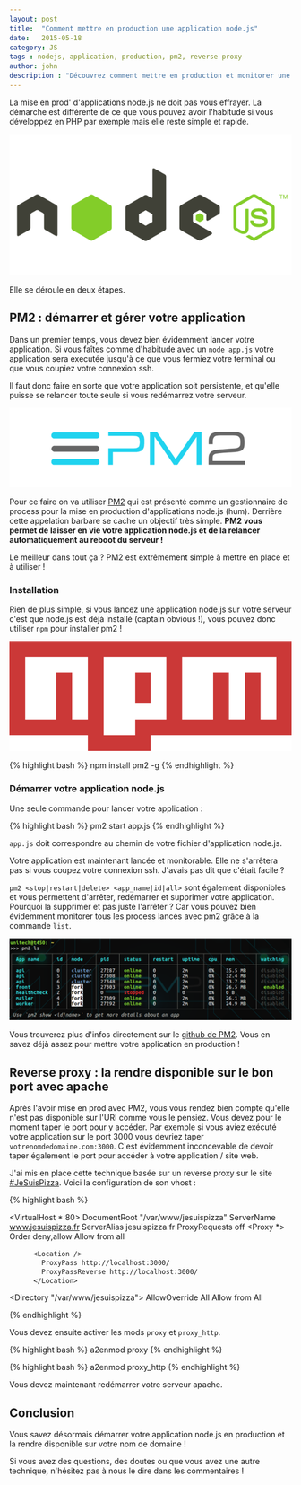 ```yaml
---
layout: post
title:  "Comment mettre en production une application node.js"
date:   2015-05-18
category: JS
tags : nodejs, application, production, pm2, reverse proxy
author: john
description : "Découvrez comment mettre en production et monitorer une application node.js très facilement !"
---
```


La mise en prod' d'applications node.js ne doit pas vous effrayer. La démarche est différente de ce que vous pouvez avoir l'habitude si vous développez en PHP par exemple mais elle reste simple et rapide.

![nodejs](/src/articles/pm2/nodejs.png)

Elle se déroule en deux étapes.

## PM2 : démarrer et gérer votre application

Dans un premier temps, vous devez bien évidemment lancer votre application. Si vous faîtes comme d'habitude avec un `node app.js` votre application sera executée jusqu'à ce que vous fermiez votre terminal ou que vous coupiez votre connexion ssh.

Il faut donc faire en sorte que votre application soit persistente, et qu'elle puisse se relancer toute seule si vous redémarrez votre serveur.

![nodejs](/src/articles/pm2/pm2.png)

Pour ce faire on va utiliser [PM2](https://github.com/Unitech/pm2) qui est présenté comme un gestionnaire de process pour la mise en production d'applications node.js (hum). Derrière cette appelation barbare se cache un objectif très simple. **PM2 vous permet de laisser en vie votre application node.js et de la relancer automatiquement au reboot du serveur !**

Le meilleur dans tout ça ? PM2 est extrêmement simple à mettre en place et à utiliser !

### Installation

Rien de plus simple, si vous lancez une application node.js sur votre serveur c'est que node.js est déjà installé (captain obvious !), vous pouvez donc utiliser `npm` pour installer pm2 !

![npm](/src/articles/pm2/npm.png)

{% highlight bash %}
npm install pm2 -g
{% endhighlight %}

### Démarrer votre application node.js

Une seule commande pour lancer votre application :

{% highlight bash %}
pm2 start app.js
{% endhighlight %}

`app.js` doit correspondre au chemin de votre fichier d'application node.js.

Votre application est maintenant lancée et monitorable. Elle ne s'arrêtera pas si vous coupez votre connexion ssh. J'avais pas dit que c'était facile ?

`pm2 <stop|restart|delete> <app_name|id|all>` sont également disponibles et vous permettent d'arrêter, redémarrer et supprimer votre application. Pourquoi la supprimer et pas juste l'arrêter ? Car vous pouvez bien évidemment monitorer tous les process lancés avec pm2 grâce à la commande `list`.

![pm2 list all nodejs process production](https://github.com/unitech/pm2/raw/master/pres/pm2-list.png)

Vous trouverez plus d'infos directement sur le [github de PM2](https://github.com/Unitech/pm2). Vous en savez déjà assez pour mettre votre application en production !

## Reverse proxy : la rendre disponible sur le bon port avec apache

Après l'avoir mise en prod avec PM2, vous vous rendez bien compte qu'elle n'est pas disponible sur l'URI comme vous le pensiez. Vous devez pour le moment taper le port pour y accéder. Par exemple si vous aviez exécuté votre application sur le port 3000 vous devriez taper `votrenomdedomaine.com:3000`. C'est évidemment inconcevable de devoir taper également le port pour accéder à votre application / site web.

J'ai mis en place cette technique basée sur un reverse proxy sur le site [#JeSuisPizza](http://jesuispizza.fr). Voici la configuration de son vhost :

{% highlight bash %}

<VirtualHost *:80>
          DocumentRoot "/var/www/jesuispizza"
          ServerName www.jesuispizza.fr
          ServerAlias jesuispizza.fr
          ProxyRequests off
          <Proxy *>
            Order deny,allow
            Allow from all
          </Proxy>

          <Location />
            ProxyPass http://localhost:3000/
            ProxyPassReverse http://localhost:3000/
          </Location>
  <Directory "/var/www/jesuispizza">
       AllowOverride All
       Allow from All
  </Directory>

</VirtualHost>

{% endhighlight %}

Vous devez ensuite activer les mods `proxy` et `proxy_http`.

{% highlight bash %}
a2enmod proxy
{% endhighlight %}

{% highlight bash %}
a2enmod proxy_http
{% endhighlight %}

Vous devez maintenant redémarrer votre serveur apache.

## Conclusion

Vous savez désormais démarrer votre application node.js en production et la rendre disponible sur votre nom de domaine !

Si vous avez des questions, des doutes ou que vous avez une autre technique, n'hésitez pas à nous le dire dans les commentaires !